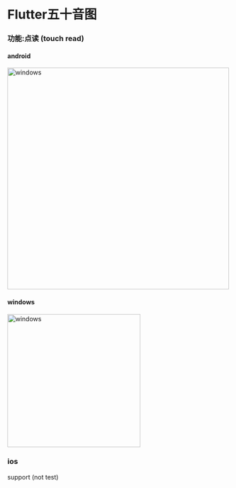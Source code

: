 # Flutter五十音图

### 功能:点读 (touch read)

#### android
<image src="https://user-images.githubusercontent.com/20290812/195783370-fd9cba51-0629-440d-b4a1-95dfc1c44fe3.jpg" width="500" alt="windows"/>


#### windows
<image src="https://user-images.githubusercontent.com/20290812/195782904-ccbe4590-667a-4ada-be71-389f573423ac.png" width="300" alt="windows"/>

### ios
support (not test)
